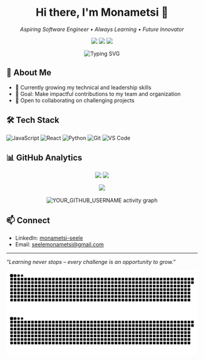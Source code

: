 <h1 align="center">Hi there, I'm Monametsi 👋</h1>
<p align="center">
  <em>Aspiring Software Engineer • Always Learning • Future Innovator</em>
</p>

<p align="center">
  <a href="https://github.com/Monametsi-s"><img src="https://img.shields.io/badge/GitHub-Monametsi-s181717?style=for-the-badge&logo=github&logoColor=white"/></a>
  <a href="[YOUR_LINKEDIN_URL](https://www.linkedin.com/in/monametsi-seele/)"><img src="https://img.shields.io/badge/LinkedIn-0A66C2?style=for-the-badge&logo=linkedin&logoColor=white"/></a>
  <a href="mailto:seelemonametsi@gmail.com"><img src="https://img.shields.io/badge/Email-D14836?style=for-the-badge&logo=gmail&logoColor=white"/></a>
</p>

<!-- Typing SVG -->
<p align="center">
  <img src="https://readme-typing-svg.demolab.com?font=Fira+Code&size=24&pause=1000&center=true&vCenter=true&width=800&lines=Aspiring+Software+Engineer;Always+Learning;Future+Innovator;Open+to+Collaboration" alt="Typing SVG" />
</p>

## 🚀 About Me
- 🌱 Currently growing my technical and leadership skills
- 🎯 Goal: Make impactful contributions to my team and organization
- 🤝 Open to collaborating on challenging projects

## 🛠️ Tech Stack
![JavaScript](https://img.shields.io/badge/JavaScript-F7DF1E?style=for-the-badge&logo=javascript&logoColor=000)
![React](https://img.shields.io/badge/React-20232A?style=for-the-badge&logo=react&logoColor=61DAFB)
![Python](https://img.shields.io/badge/Python-3776AB?style=for-the-badge&logo=python&logoColor=white)
![Git](https://img.shields.io/badge/Git-F05032?style=for-the-badge&logo=git&logoColor=white)
![VS Code](https://img.shields.io/badge/VS%20Code-007ACC?style=for-the-badge&logo=visual-studio-code&logoColor=white)

## 📊 GitHub Analytics
<p align="center">
  <img src="https://github-readme-stats.vercel.app/api?username=Monametsi-s&show_icons=true&theme=radical" height="165"/>
  <img src="https://github-readme-stats.vercel.app/api/top-langs/?username=Monametsi-s&layout=compact&theme=radical" height="165"/>
</p>

<p align="center">
  <img src="https://streak-stats.demolab.com?user=Monametsi-s&theme=radical" height="165"/>
</p>

<!-- Activity Graph -->
<p align="center">
  <img src="https://github-readme-activity-graph.vercel.app/graph?username=Monametsi-s&bg_color=0d1117&color=58a6ff&line=58a6ff&point=1f6feb&area=true&hide_border=true" alt="YOUR_GITHUB_USERNAME activity graph" />
</p>

## 📫 Connect
- LinkedIn: [monametsi-seele](https://www.linkedin.com/in/monametsi-seele/)
- Email: seelemonametsi@gmail.com

---
*“Learning never stops – every challenge is an opportunity to grow.”*

![github contribution grid snake animation](https://raw.githubusercontent.com/nftknight/nftknight/output/github-contribution-grid-snake-dark.svg#gh-dark-mode-only)
![github contribution grid snake animation](https://raw.githubusercontent.com/nftknight/nftknight/output/github-contribution-grid-snake.svg#gh-light-mode-only)
